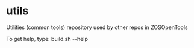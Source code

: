 # utils
Utilities (common tools) repository used by other repos in ZOSOpenTools

To get help, type:
build.sh --help

